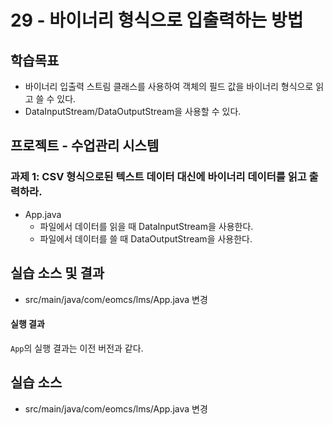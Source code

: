 # 29 - 바이너리 형식으로 입출력하는 방법

## 학습목표

- 바이너리 입출력 스트림 클래스를 사용하여 객체의 필드 값을 바이너리 형식으로 읽고 쓸 수 있다.
- DataInputStream/DataOutputStream을 사용할 수 있다.

## 프로젝트 - 수업관리 시스템  

### 과제 1: CSV 형식으로된 텍스트 데이터 대신에 바이너리 데이터를 읽고 출력하라.  

- App.java
  - 파일에서 데이터를 읽을 때 DataInputStream을 사용한다.
  - 파일에서 데이터를 쓸 때 DataOutputStream을 사용한다.

## 실습 소스 및 결과

- src/main/java/com/eomcs/lms/App.java 변경



#### 실행 결과

`App`의 실행 결과는 이전 버전과 같다.

## 실습 소스

- src/main/java/com/eomcs/lms/App.java 변경